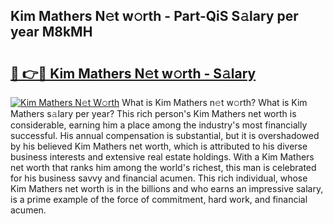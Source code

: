 ## Kim Mathers N𝚎t w𝚘rth - Part-QiS S𝚊lary per year M8kMH

# <h2><a href="http://gc2z9gv.nevu.top/?p=Kim+Mathers">🔗 👉🔴 Kim Mathers N𝚎t w𝚘rth - S𝚊lary</a></h2>

[![Kim Mathers N𝚎t W𝚘rth](https://i.imgur.com/Oavwk0R.jpeg)](http://gc2z9gv.nevu.top/?p=Kim+Mathers)
What is Kim Mathers n𝚎t w𝚘rth? What is Kim Mathers s𝚊lary per year?
This rich person's Kim Mathers net worth is considerable, earning him a place among the industry's most financially successful. His annual compensation is substantial, but it is overshadowed by his believed Kim Mathers net worth, which is attributed to his diverse business interests and extensive real estate holdings. With a Kim Mathers net worth that ranks him among the world's richest, this man is celebrated for his business savvy and financial acumen. This rich individual, whose Kim Mathers net worth is in the billions and who earns an impressive salary, is a prime example of the force of commitment, hard work, and financial acumen.
